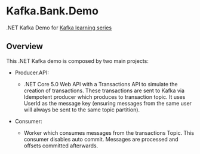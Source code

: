 # Kafka.Bank.Demo
.NET Kafka Demo for [Kafka learning series](https://outofmemoryexception.hashnode.dev/inside-kafka-cli)


## Overview
This .NET Kafka demo is composed by two main projects:

- Producer.API:
  - .NET Core 5.0 Web API with a Transactions API to simulate the creation of transactions. These transactions are sent to Kafka via Idempotent producer which produces to transaction topic. It uses UserId as the message key (ensuring messages from the same user will always be sent to the same topic partition).

- Consumer:
  - Worker which consumes messages from the transactions Topic. This consumer disables auto commit. Messages are processed and offsets committed afterwards.
